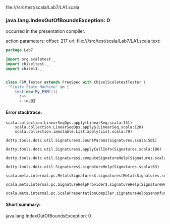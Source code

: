 file://<WORKSPACE>/src/test/scala/Lab7/LA1.scala
### java.lang.IndexOutOfBoundsException: 0

occurred in the presentation compiler.

action parameters:
offset: 217
uri: file://<WORKSPACE>/src/test/scala/Lab7/LA1.scala
text:
```scala
package Lab7

import org.scalatest._
import chiseltest._ 
import chisel3._ 


class FSM_Tester extends FreeSpec with ChiselScalatestTester {
 "Finite State Machine" in {
    test(new My_FSM()){
      c=>  
      c.io,@@

```



#### Error stacktrace:

```
scala.collection.LinearSeqOps.apply(LinearSeq.scala:131)
	scala.collection.LinearSeqOps.apply$(LinearSeq.scala:128)
	scala.collection.immutable.List.apply(List.scala:79)
	dotty.tools.dotc.util.Signatures$.countParams(Signatures.scala:501)
	dotty.tools.dotc.util.Signatures$.applyCallInfo(Signatures.scala:186)
	dotty.tools.dotc.util.Signatures$.computeSignatureHelp(Signatures.scala:94)
	dotty.tools.dotc.util.Signatures$.signatureHelp(Signatures.scala:63)
	scala.meta.internal.pc.MetalsSignatures$.signatures(MetalsSignatures.scala:17)
	scala.meta.internal.pc.SignatureHelpProvider$.signatureHelp(SignatureHelpProvider.scala:51)
	scala.meta.internal.pc.ScalaPresentationCompiler.signatureHelp$$anonfun$1(ScalaPresentationCompiler.scala:388)
```
#### Short summary: 

java.lang.IndexOutOfBoundsException: 0